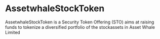 # AssetwhaleStockToken
AssetwhaleStockToken is a Security Token Offering (STO) aims at raising funds to tokenize a diversified portfolio of the stockassets in Asset Whale Limited
